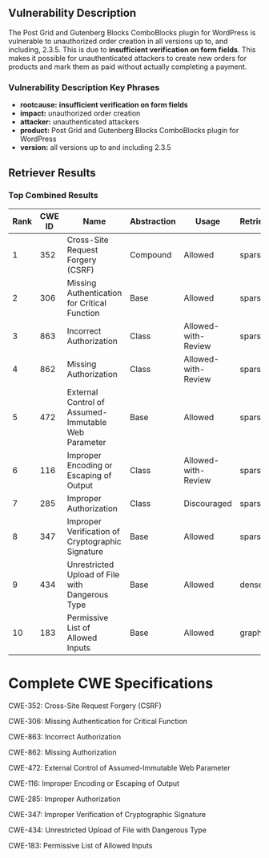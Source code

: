 ## Vulnerability Description
The Post Grid and Gutenberg Blocks ComboBlocks plugin for WordPress is vulnerable to unauthorized order creation in all versions up to, and including, 2.3.5. This is due to **insufficient verification on form fields**. This makes it possible for unauthenticated attackers to create new orders for products and mark them as paid without actually completing a payment.

### Vulnerability Description Key Phrases
- **rootcause:** **insufficient verification on form fields**
- **impact:** unauthorized order creation
- **attacker:** unauthenticated attackers
- **product:** Post Grid and Gutenberg Blocks ComboBlocks plugin for WordPress
- **version:** all versions up to and including 2.3.5

## Retriever Results

### Top Combined Results

| Rank | CWE ID | Name | Abstraction | Usage  | Retrievers | Individual Scores |
|------|--------|------|-------------|-------|------------|-------------------|
| 1 | 352 | Cross-Site Request Forgery (CSRF) | Compound | Allowed | sparse | 0.390 |
| 2 | 306 | Missing Authentication for Critical Function | Base | Allowed | sparse | 0.375 |
| 3 | 863 | Incorrect Authorization | Class | Allowed-with-Review | sparse | 0.375 |
| 4 | 862 | Missing Authorization | Class | Allowed-with-Review | sparse | 0.368 |
| 5 | 472 | External Control of Assumed-Immutable Web Parameter | Base | Allowed | sparse | 0.347 |
| 6 | 116 | Improper Encoding or Escaping of Output | Class | Allowed-with-Review | sparse | 0.345 |
| 7 | 285 | Improper Authorization | Class | Discouraged | sparse | 0.345 |
| 8 | 347 | Improper Verification of Cryptographic Signature | Base | Allowed | sparse | 0.340 |
| 9 | 434 | Unrestricted Upload of File with Dangerous Type | Base | Allowed | dense | 0.405 |
| 10 | 183 | Permissive List of Allowed Inputs | Base | Allowed | graph | 0.002 |



# Complete CWE Specifications

CWE-352: Cross-Site Request Forgery (CSRF)

CWE-306: Missing Authentication for Critical Function

CWE-863: Incorrect Authorization

CWE-862: Missing Authorization

CWE-472: External Control of Assumed-Immutable Web Parameter

CWE-116: Improper Encoding or Escaping of Output

CWE-285: Improper Authorization

CWE-347: Improper Verification of Cryptographic Signature

CWE-434: Unrestricted Upload of File with Dangerous Type

CWE-183: Permissive List of Allowed Inputs